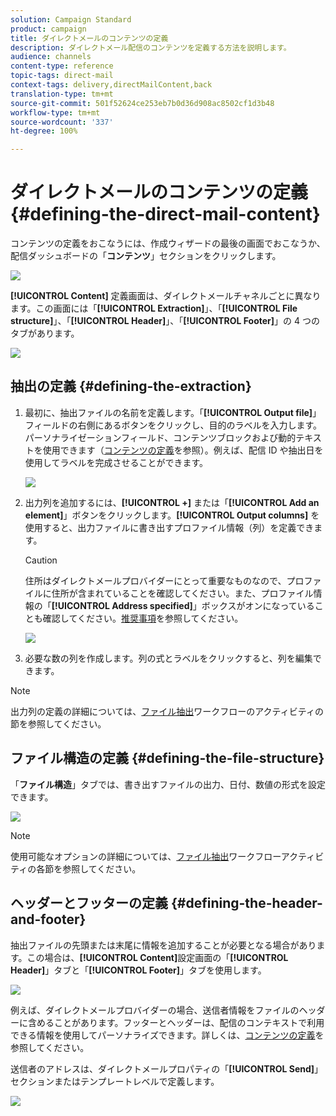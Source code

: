 ```yaml
---
solution: Campaign Standard
product: campaign
title: ダイレクトメールのコンテンツの定義
description: ダイレクトメール配信のコンテンツを定義する方法を説明します。
audience: channels
content-type: reference
topic-tags: direct-mail
context-tags: delivery,directMailContent,back
translation-type: tm+mt
source-git-commit: 501f52624ce253eb7b0d36d908ac8502cf1d3b48
workflow-type: tm+mt
source-wordcount: '337'
ht-degree: 100%

---
```



# ダイレクトメールのコンテンツの定義{#defining-the-direct-mail-content}

コンテンツの定義をおこなうには、作成ウィザードの最後の画面でおこなうか、配信ダッシュボードの「**コンテンツ**」セクションをクリックします。

![](assets/direct_mail_6.png)

**[!UICONTROL Content]** 定義画面は、ダイレクトメールチャネルごとに異なります。この画面には「**[!UICONTROL Extraction]**」、「**[!UICONTROL File structure]**」、「**[!UICONTROL Header]**」、「**[!UICONTROL Footer]**」の 4 つのタブがあります。

![](assets/direct_mail_11.png)

## 抽出の定義 {#defining-the-extraction}

1. 最初に、抽出ファイルの名前を定義します。「**[!UICONTROL Output file]**」フィールドの右側にあるボタンをクリックし、目的のラベルを入力します。パーソナライゼーションフィールド、コンテンツブロックおよび動的テキストを使用できます（[コンテンツの定義](../../designing/using/personalization.md#example-email-personalization)を参照）。例えば、配信 ID や抽出日を使用してラベルを完成させることができます。

   ![](assets/direct_mail_12.png)

1. 出力列を追加するには、**[!UICONTROL +]** または「**[!UICONTROL Add an element]**」ボタンをクリックします。**[!UICONTROL Output columns]** を使用すると、出力ファイルに書き出すプロファイル情報（列）を定義できます。

   >[!CAUTION]
   >
   >住所はダイレクトメールプロバイダーにとって重要なものなので、プロファイルに住所が含まれていることを確認してください。また、プロファイル情報の「**[!UICONTROL Address specified]**」ボックスがオンになっていることも確認してください。[推奨事項](../../channels/using/about-direct-mail.md#recommendations)を参照してください。

   ![](assets/direct_mail_13.png)

1. 必要な数の列を作成します。列の式とラベルをクリックすると、列を編集できます。

>[!NOTE]
>
>出力列の定義の詳細については、[ファイル抽出](../../automating/using/extract-file.md)ワークフローのアクティビティの節を参照してください。

## ファイル構造の定義 {#defining-the-file-structure}

「**ファイル構造**」タブでは、書き出すファイルの出力、日付、数値の形式を設定できます。

![](assets/direct_mail_14.png)

>[!NOTE]
>
>使用可能なオプションの詳細については、[ファイル抽出](../../automating/using/extract-file.md)ワークフローアクティビティの各節を参照してください。

## ヘッダーとフッターの定義 {#defining-the-header-and-footer}

抽出ファイルの先頭または末尾に情報を追加することが必要となる場合があります。この場合は、**[!UICONTROL Content]**&#x200B;設定画面の「**[!UICONTROL Header]**」タブと「**[!UICONTROL Footer]**」タブを使用します。

![](assets/direct_mail_7.png)

例えば、ダイレクトメールプロバイダーの場合、送信者情報をファイルのヘッダーに含めることがあります。フッターとヘッダーは、配信のコンテキストで利用できる情報を使用してパーソナライズできます。詳しくは、[コンテンツの定義](../../designing/using/personalization.md#example-email-personalization)を参照してください。

送信者のアドレスは、ダイレクトメールプロパティの「**[!UICONTROL Send]**」セクションまたはテンプレートレベルで定義します。

![](assets/direct_mail_24.png)
